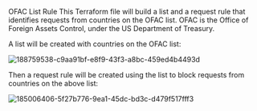OFAC List Rule
This Terraform file will build a list and a request rule that identifies requests from countries on the OFAC list. OFAC is the Office of Foreign Assets Control, under the US Department of Treasury.

A list will be created with countries on the OFAC list:

![188759538-c9aa91bf-e8f9-43f3-a8bc-459ed4b4493d](https://user-images.githubusercontent.com/113071464/210286101-91ee6189-d0a1-46cb-bfd6-1aebea151d37.png)


Then a request rule will be created using the list to block requests from countries on the above list:

![185006406-5f27b776-9ea1-45dc-bd3c-d479f517fff3](https://user-images.githubusercontent.com/113071464/210286111-73b156e3-ff2a-48c3-9c58-0cbbea1db896.png)

